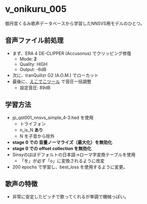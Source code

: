 # v_onikuru_005

御丹宮くるみ歌声データベースから学習したNNSVS用モデルのひとつ。

## 音声ファイル前処理

- まず、ERA 4 DE-CLIPPER (Accusonus) でクリッピング修復
  - Mode: **2**
  - Quality: HIGH
  - Output: -6dB
- 次に、tranQuilizr G2 (A.O.M.) でローカット
- 最後に、[えこでこツール](https://ja.osdn.net/projects/ecodecotool/) で音圧一括調整
  - 設定音圧: 89dB

## 学習方法

- jp_qst001_nnsvs_simple_4-3.hed を使用
  - トライフォン
  - n_is_N **あり**
  - N を子音から除外
- **stage 0 での 音量ノーマライズ（最大化）を無効化**
- **stage 0 での offset collection を無効化**
- Sinsyのほぼデフォルトの日本語→ローマ字変換テーブルを使用
  - 「を」が必ず「o」に変換されるように改変
- 200 epochs で学習し、best_loss を使用するように変更。

## 歌声の特徴

- 非常に安定したピッチで歌ってくれるが単調で機械っぽい。